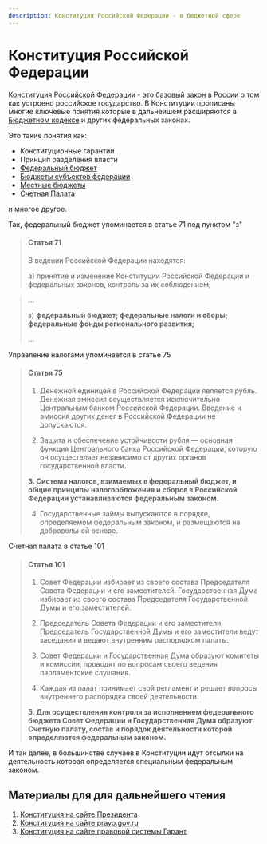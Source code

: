 ```yaml
---
description: Конституция Российской Федерации - в бюджетной сфере
---
```


# Конституция Российской Федерации

Конституция Российской Федерации - это базовый закон в России о том как устроено российское государство. В Конституции прописаны многие ключевые понятия которые в дальнейшем расширяются в [Бюджетном кодексе](budkodeks.md) и других федеральных законах. 

Это такие понятия как:

* Конституционные гарантии
* Принцип разделения власти
* [Федеральный бюджет](../../power/fed/)
* [Бюджеты субъектов федерации](../../power/reg.md)
* [Местные бюджеты](../../power/mun.md)
* [Счетная Палата](../../power/fed/bodies/auditgov.md)

и многое другое.

Так, федеральный бюджет упоминается в статье 71 под пунктом "з"

> #### Статья 71
>
> В ведении Российской Федерации находятся:
>
> а\) принятие и изменение Конституции Российской Федерации и федеральных законов, контроль за их соблюдением;

> ...
>
> з\) **федеральный бюджет; федеральные налоги и сборы; федеральные фонды регионального развития;**
>
> ...

Управление налогами упоминается в статье 75 

> #### Статья 75
>
> 1. Денежной единицей в Российской Федерации является рубль. Денежная эмиссия осуществляется исключительно Центральным банком Российской Федерации. Введение и эмиссия других денег в Российской Федерации не допускаются.
>
> 2. Защита и обеспечение устойчивости рубля — основная функция Центрального банка Российской Федерации, которую он осуществляет независимо от других органов государственной власти.
>
> **3. Система налогов, взимаемых в федеральный бюджет, и общие принципы налогообложения и сборов в Российской Федерации устанавливаются федеральным законом.**
>
> 4. Государственные займы выпускаются в порядке, определяемом федеральным законом, и размещаются на добровольной основе.

Счетная палата в статье 101

> #### Статья 101
>
> 1. Совет Федерации избирает из своего состава Председателя Совета Федерации и его заместителей. Государственная Дума избирает из своего состава Председателя Государственной Думы и его заместителей.
>
> 2. Председатель Совета Федерации и его заместители, Председатель Государственной Думы и его заместители ведут заседания и ведают внутренним распорядком палаты.
>
> 3. Совет Федерации и Государственная Дума образуют комитеты и комиссии, проводят по вопросам своего ведения парламентские слушания.
>
> 4. Каждая из палат принимает свой регламент и решает вопросы внутреннего распорядка своей деятельности.
>
> **5. Для осуществления контроля за исполнением федерального бюджета Совет Федерации и Государственная Дума образуют Счетную палату, состав и порядок деятельности которой определяются федеральным законом.**

И так далее, в большинстве случаев в Конституции идут отсылки на деятельность которая определяется специальным федеральным законом. 

## Материалы для для дальнейшего чтения

1. [Конституция на сайте Президента](http://constitution.kremlin.ru/)
2. [Конституция на сайте pravo.gov.ru](http://pravo.gov.ru/konstituciya/)
3. [Конституция на сайте правовой системы Гарант](http://constitution.garant.ru/)



